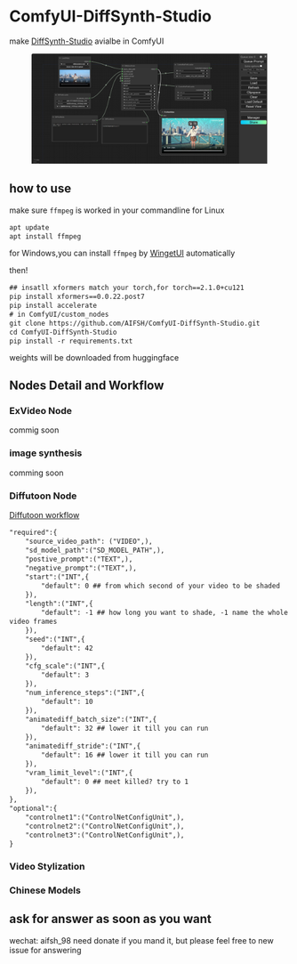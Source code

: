 # ComfyUI-DiffSynth-Studio
make [DiffSynth-Studio](https://github.com/modelscope/DiffSynth-Studio) avialbe in ComfyUI
<div>
  <figure>
  <img alt='webpage' src="web.png?raw=true" width="600px"/>
  <figure>
</div>

## how to use
make sure `ffmpeg` is worked in your commandline
for Linux
```
apt update
apt install ffmpeg
```
for Windows,you can install `ffmpeg` by [WingetUI](https://github.com/marticliment/WingetUI) automatically

then!
```
## insatll xformers match your torch,for torch==2.1.0+cu121
pip install xformers==0.0.22.post7
pip install accelerate 
# in ComfyUI/custom_nodes
git clone https://github.com/AIFSH/ComfyUI-DiffSynth-Studio.git
cd ComfyUI-DiffSynth-Studio
pip install -r requirements.txt
```
weights will be downloaded from huggingface


## Nodes Detail and Workflow
### ExVideo Node
commig soon
### image synthesis
comming soon
### Diffutoon Node
[Diffutoon workflow](diffutoon_workflow.json)
```
"required":{
    "source_video_path": ("VIDEO",),
    "sd_model_path":("SD_MODEL_PATH",),
    "postive_prompt":("TEXT",),
    "negative_prompt":("TEXT",),
    "start":("INT",{
        "default": 0 ## from which second of your video to be shaded
    }),
    "length":("INT",{
        "default": -1 ## how long you want to shade, -1 name the whole video frames
    }),
    "seed":("INT",{
        "default": 42 
    }),
    "cfg_scale":("INT",{
        "default": 3
    }),
    "num_inference_steps":("INT",{
        "default": 10
    }),
    "animatediff_batch_size":("INT",{
        "default": 32 ## lower it till you can run
    }),
    "animatediff_stride":("INT",{
        "default": 16 ## lower it till you can run
    }),
    "vram_limit_level":("INT",{
        "default": 0 ## meet killed? try to 1
    }),
},
"optional":{
    "controlnet1":("ControlNetConfigUnit",),
    "controlnet2":("ControlNetConfigUnit",),
    "controlnet3":("ControlNetConfigUnit",),
}
```

### Video Stylization

### Chinese Models

## ask for answer as soon as you want
wechat: aifsh_98
need donate if you mand it,
but please feel free to new issue for answering